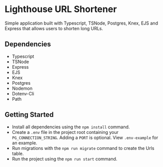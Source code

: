 # Lighthouse URL Shortener

Simple application built with Typescript, TSNode, Postgres, Knex, EJS and Express that allows users to shorten long URLs.

## Dependencies

- Typescript
- TSNode
- Express
- EJS
- Knex
- Postgres
- Nodemon
- Dotenv-Cli
- Path

## Getting Started

- Install all dependencies using the `npm install` command.
- Create a `.env` file in the project root containing your `PG_CONNECTION_STRING`. Adding a `PORT` is optional. View `.env-example` for an example.
- Run migrations with the `npm run migrate` command to create the Urls table.
- Run the project using the `npm run start` command.
